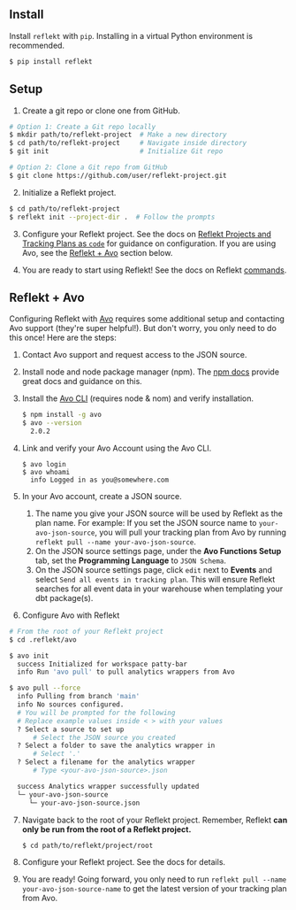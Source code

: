 <!--
SPDX-FileCopyrightText: 2022 Gregory Clunies <greg@reflekt-ci.com>

SPDX-License-Identifier: Apache-2.0
-->

## Install
Install `reflekt` with `pip`. Installing in a virtual Python environment is recommended.
```bash
$ pip install reflekt
```

## Setup
1. Create a git repo or clone one from GitHub.
```bash
# Option 1: Create a Git repo locally
$ mkdir path/to/reflekt-project  # Make a new directory
$ cd path/to/reflekt-project     # Navigate inside directory
$ git init                       # Initialize Git repo

# Option 2: Clone a Git repo from GitHub
$ git clone https://github.com/user/reflekt-project.git
```

2. Initialize a Reflekt project.
```bash
$ cd path/to/reflekt-project
$ reflekt init --project-dir .  # Follow the prompts
```

3. Configure your Reflekt project. See the docs on [Reflekt Projects and Tracking Plans as `code`](TRACKING-PLANS-AS-CODE.md) for guidance on configuration. If you are using Avo, see the [Reflekt + Avo](https://github.com/GClunies/reflekt/blob/main/docs/INSTALL-SETUP.md#reflekt--avo) section below.

4. You are ready to start using Reflekt! See the docs on Reflekt [commands](docs/COMMANDS.md).

## Reflekt + Avo
Configuring Reflekt with [Avo](https://www.avo.app/) requires some additional setup and contacting Avo support (they're super helpful!). But don't worry, you only need to do this once! Here are the steps:

1. Contact Avo support and request access to the JSON source.
2. Install node and node package manager (npm). The [npm docs](https://docs.npmjs.com/downloading-and-installing-node-js-and-npm) provide great docs and guidance on this.
3. Install the [Avo CLI](https://www.avo.app/docs/implementation/cli) (requires node & nom) and verify installation.
   ```bash
   $ npm install -g avo
   $ avo --version
     2.0.2
   ```
4. Link and verify your Avo Account using the Avo CLI.
   ```
   $ avo login
   $ avo whoami
     info Logged in as you@somewhere.com
   ```
5. In your Avo account, create a JSON source.
   1. The name you give your JSON source will be used by Reflekt as the plan name. For example: If you set the JSON source name to `your-avo-json-source`, you will pull your tracking plan from Avo by running `reflekt pull --name your-avo-json-source`.
   2. On the JSON source settings page, under the **Avo Functions Setup** tab, set the **Programming Language** to `JSON Schema`.
   3. On the JSON source settings page, click `edit` next to **Events** and select `Send all events in tracking plan`. This will ensure Reflekt searches for all event data in your warehouse when templating your dbt package(s).

6.  Configure Avo with Reflekt
   ```bash
   # From the root of your Reflekt project
   $ cd .reflekt/avo

   $ avo init
     success Initialized for workspace patty-bar
     info Run 'avo pull' to pull analytics wrappers from Avo

   $ avo pull --force
     info Pulling from branch 'main'
     info No sources configured.
     # You will be prompted for the following
     # Replace example values inside < > with your values
     ? Select a source to set up
         # Select the JSON source you created
     ? Select a folder to save the analytics wrapper in
         # Select '.'
     ? Select a filename for the analytics wrapper
         # Type <your-avo-json-source>.json

     success Analytics wrapper successfully updated
     └─ your-avo-json-source
        └─ your-avo-json-source.json
   ```

7. Navigate back to the root of your Reflekt project. Remember, Reflekt **can only be run from the root of a Reflekt project.**
   ```
   $ cd path/to/reflekt/project/root
   ```

8. Configure your Reflekt project. See the docs for details.

9. You are ready! Going forward, you only need to run `reflekt pull --name your-avo-json-source-name` to get the latest version of your tracking plan from Avo.
